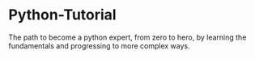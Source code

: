# Python-Tutorial
The path to become a python expert, from zero to hero, by learning the fundamentals and progressing to more complex ways.
